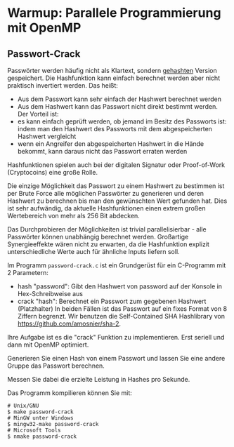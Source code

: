 # Warmup: Parallele Programmierung mit OpenMP


## Passwort-Crack

Passwörter werden häufig nicht als Klartext, sondern [gehashten](https://en.wikipedia.org/wiki/Cryptographic_hash_function) Version gespeichert. Die Hashfunktion kann einfach berechnet werden aber nicht praktisch invertiert werden. Das heißt:
- Aus dem Passwort kann sehr einfach der Hashwert berechnet werden
- Aus dem Hashwert kann das Passwort nicht direkt bestimmt werden.
Der Vorteil ist:
- es kann einfach geprüft werden, ob jemand im Besitz des Passworts ist: indem man den Hashwert des Passworts mit dem abgespeicherten Hashwert vergleicht
- wenn ein Angreifer den abgespeicherten Hashwert in die Hände bekommt, kann daraus nicht das Passwort erraten werden

Hashfunktionen spielen auch bei der digitalen Signatur oder Proof-of-Work (Cryptocoins) eine große Rolle.

Die einzige Möglichkeit das Passwort zu einem Hashwert zu bestimmen ist per Brute Force alle möglichen Passwörter zu generieren und deren Hashwert zu berechnen bis man den gewünschten Wert gefunden hat. Dies ist sehr aufwändig, da aktuelle Hashfunktionen einen extrem großen Wertebereich von mehr als 256 Bit abdecken.

Das Durchprobieren der Möglichkeiten ist trivial parallelisierbar - alle Passwörter können unabhängig berechnet werden. Großartige Synergieeffekte wären nicht zu erwarten, da die Hashfunktion explizit unterschiedliche Werte auch für ähnliche Inputs liefern soll.

Im Programm `password-crack.c` ist ein Grundgerüst für ein C-Programm mit 2 Parametern:
- hash "password": Gibt den Hashwert von password auf der Konsole in Hex-Schreibweise aus
- crack "hash": Berechnet ein Passwort zum gegebenen Hashwert (Platzhalter)
In beiden Fällen ist das Passwort auf ein fixes Format von 8 Ziffern begrenzt. 
Wir benutzen die Self-Contained SHA Hashlibrary von  https://github.com/amosnier/sha-2.

Ihre Aufgabe ist es die "crack" Funktion zu implementieren. Erst seriell und dann mit OpenMP optimiert.

Generieren Sie einen Hash von einem Passwort und lassen Sie eine andere Gruppe das Passwort berechnen.

Messen Sie dabei die erzielte Leistung in Hashes pro Sekunde. 

Das Programm kompilieren können Sie mit:
```
# Unix/GNU
$ make password-crack
# MinGW unter Windows
$ mingw32-make password-crack
# Microsoft Tools
$ nmake password-crack
```
